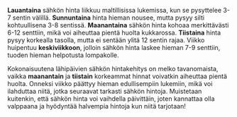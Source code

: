 **Lauantaina** sähkön hinta liikkuu maltillisissa lukemissa, kun se pysyttelee 3-7 sentin välillä. **Sunnuntaina** hinta hieman nousee, mutta pysyy silti kohtuullisena 3-8 sentissä. **Maanantaina** sähkön hinta kohoaa merkittävästi 6-12 senttiin, mikä voi aiheuttaa pientä huolta kukkarossa. **Tiistaina** hinta pysyy korkealla tasolla, mutta ei sentään ylitä 12 sentin rajaa. Viikko huipentuu **keskiviikkoon**, jolloin sähkön hinta laskee hieman 7-9 senttiin, tuoden hieman helpotusta lompakolle.

Kokonaisuutena lähipäivien sähkön hintakehitys on melko tavanomaista, vaikka **maanantain** ja **tiistain** korkeammat hinnat voivatkin aiheuttaa pientä huolta. Onneksi viikko päättyy hieman edullisempiin lukemiin, mikä voi ilahduttaa niitä, jotka seuraavat tarkasti sähkön hintoja. Muistetaan kuitenkin, että sähkön hinta voi vaihdella päivittäin, joten kannattaa olla valppaana ja hyödyntää halvempia hintoja kun niitä tarjotaan!